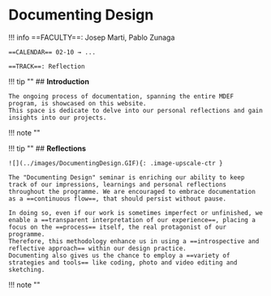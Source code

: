 # Documenting Design

!!! info 
    ==FACULTY==: Josep Marti, Pablo Zunaga 

    ==CALENDAR== 02-10 → ...

    ==TRACK==: Reflection

<div style="clear:both;"></div>

!!! tip ""
    ## **Introduction**

    The ongoing process of documentation, spanning the entire MDEF program, is showcased on this website. 
    This space is dedicate to delve into our personal reflections and gain insights into our projects.

!!! note ""

!!! tip ""
    ## **Reflections**

    ![](../images/DocumentingDesign.GIF){: .image-upscale-ctr }

    The "Documenting Design" seminar is enriching our ability to keep track of our impressions, learnings and personal reflections throughout the programme. We are encouraged to embrace documentation as a ==continuous flow==, that should persist without pause.

    In doing so, even if our work is sometimes imperfect or unfinished, we enable a ==transparent interpretation of our experience==, placing a focus on the ==process== itself, the real protagonist of our programme.
    Therefore, this methodology enhance us in using a ==introspective and reflective approach== within our design practice.
    Documenting also gives us the chance to employ a ==variety of strategies and tools== like coding, photo and video editing and sketching.

!!! note ""